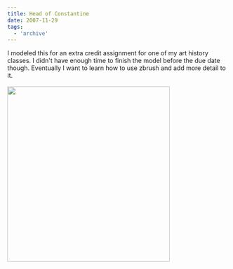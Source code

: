 ```yaml
---
title: Head of Constantine
date: 2007-11-29
tags:
  - 'archive'
---
```


I modeled this for an extra credit assignment for one of my art history classes. I didn't have enough time to finish the model before the due date though. Eventually I want to learn how to use zbrush and add more detail to it.<br /><br /><a onblur="try {parent.deselectBloggerImageGracefully();} catch(e) {}" href="http://3.bp.blogspot.com/_zdYMSK7YuAA/Sare1AkCW9I/AAAAAAAAFFQ/odQpONFBi88/s1600-h/constentine_web_full.jpg"><img style="float:left; margin:0 10px 10px 0;cursor:pointer; cursor:hand;width: 370px; height: 400px;" src="http://3.bp.blogspot.com/_zdYMSK7YuAA/Sare1AkCW9I/AAAAAAAAFFQ/odQpONFBi88/s400/constentine_web_full.jpg" border="0" alt="" id="BLOGGER_PHOTO_ID_5308300113075133394" /></a>
